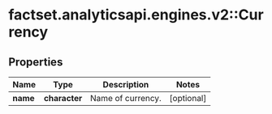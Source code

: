 # factset.analyticsapi.engines.v2::Currency

## Properties
Name | Type | Description | Notes
------------ | ------------- | ------------- | -------------
**name** | **character** | Name of currency. | [optional] 


